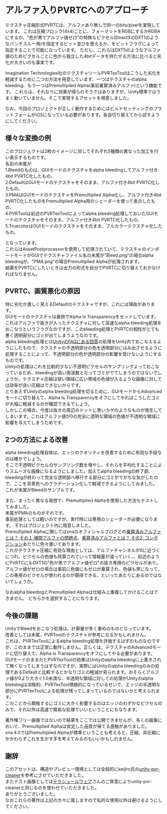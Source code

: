 ﻿アルファ入りPVRTCへのアプローチ
=====================================

テクスチャ圧縮形式PVRTCは、アルファあり無しで同一のbits/pixelを実現しています。
これは圧縮ブロック(4x4)ごとに、フォーマットをRGBにするかRGBAにするか、"色が黒でアルファ値ゼロ"の特殊なピクセル(DirectXのDXT1のようなパンチスルー用)を指定するビット並びを使えるか、をビットフラグによって指定することで可能になっています。
ただし、これらはDXT5のようなアルファ値のためピクセルごとに色から独立した4bitデータを持たせる方法に比べると劣化か大きいのも事実です。

Imagination Technologies社のテクスチャツールPVRTexToolはこうした劣化を軽減するために二つの方法を用意しています、一つはテクスチャのalpha bleeding、もう一つはPremultiplied Alpha(事前乗算済みアルファ)という機能です。
これらは、それなりに効果が得られそうではありますが、Unity標準ではうまく動いていません。そこで実現するアセットを用意しました。

なお、今回のプロジェクトが正しく動作するためにはビルドセッティングのプラットフォームがiOSになっている必要があります。各自切り替えてから試すようにしてください。

様々な変換の例
--------------
このプロジェクトは2枚のイメージに対してそれぞれ5種類の異なった加工を行い表示するものです。  
名前の末尾が  
1.Bleedのものは、GUIモードのテクスチャをalpha bleedingしてアルファ付き4bit PVRTC化したもの、  
2.DefaultはGUIモードのテクスチャをそのまま、アルファ付き4bit PVRTC化したもの、  
3.PMAはGUIモードのテクスチャをPremultiplied Alpha化し、アルファ付き4bit PVRTC化したものをPremultiplied Alpha用のシェーダーを使って表示したもの、  
4.PVRToolは前述のPVRTexToolによってalpha bleeding処理しておいたGUIモードのテクスチャをそのまま、アルファ付き4bit PVRTC化したもの、  
5.TruecolorはGUIモードのテクスチャをそのまま、フルカラーテクスチャ化したもの、  

となっています。  
これらはAssetPostprocessorを使用して処理されていて、テクスチャのインポートモードがGUIでテクスチャファイル名の末尾が"Bleed.png"の場合alpha bleedingが、"PMA.png"の場合Premultiplied Alphaが処理されます。  
結果をPVRTCにしたいときは出力の形式を自分でPVRTCに切り替えておかなければなりません。  


PVRTC、画質悪化の原因
------------
特に劣化か激しく見えるDefaultのテクスチャですが、これには理由があります。  
GUIモードのテクスチャは裏側でAlpha Is Transparencyをセットしています。  
これはアルファで抜きが入ったテクスチャに対して高速なalpha bleeding処理をおこなうというフラグなのですが、このbleeding処理とPVRTCの相性がとても悪く透明部分にゴミが出てしまうようなのです。  
alpha bleeding処理とは[UnityのFAQにある回答](http://docs.unity3d.com/Documentation/Manual/HOWTO-alphamaps.html)の処理をUnity内でおこなえるようにしたもので、テクスチャの不透明部分の色を透明部分にはみ出させるように処理することによって、不透明部分の色が透明部分の影響を受けないようにするものです。  
Unityの処理はこれを比較的少ない不透明ピクセルのサンプリングよっておこなっているため、bleedingが高い周波数となってゴミがでてしまうのではないでしょうか。テクスチャ圧縮は狭い領域に広い帯域の色値が入るような画像に対しては効率が良い圧縮はできないからです。  
とりあえずUnityのalpha bleeding処理を切るために、GUIモードからAdvancedモードに切り替えて、Alpha Is Transparencyをオフにしてやればこうしたゴミが大幅に軽減するのが確認できるでしょう。  
しかしこの場合、今度は抜きの周辺のドットに黒いカゲのようなものが発生してしまいます。これはアルファ値が0の完全に透明な領域の色値が不透明な領域に影響を与えてしまうためです。  

2つの方法による改善
----------------------------
alpha bleeding処理自体は、エッジのクオリティを改善するために有効な手段なのは確かでしょう。  
そこで不透明ピクセルのサンプリング数を増やし、それらを平均化することによりスムーズな画像になるようにしました。加えてalpha bleedingの終了部、bleedingが終わって完全な透明部へ移行する部分にゴミがでがちな気がしたので、ここを背景色へのグラデーション化して軽減できるようにしてみました。  
これが末尾がBleedのサンプルです。  

また、まったく異なる発想で、Premultiplied Alphaを使用した方法もテストしてみました。  
末尾がPMAのものがそれです。  
事前処理としては軽いのですが、実行時には専用のシェーダーが必要になります。
それはプロジェクト内に用意しました。  
Premultiplied Alphaに関してはxnaのオフィシャルブログとの[乗算済みアルファとは？ その１:補間アルファの問題点](http://blogs.msdn.com/b/ito/archive/2010/07/10/what-is-the-premultilied-alpha-part-1.aspx)、[乗算済みアルファとは？ その2: コンポジション](http://blogs.msdn.com/b/ito/archive/2011/09/01/compositoin-with-the-premultiplied-alpha.aspx)あたりに色々書いてあります。  
これがテクスチャ圧縮に有効な理由としては、アルファチャンネルが0に近づくにつれ、ピクセルの色値も除算されていって情報量が減っていく、、前述のようにPVRTCにもDXT1の"色が黒でアルファ値ゼロ"の抜き専用のピクセルがあり。アルファ値がゼロの場合は事前に色値にもゼロが乗算され、色値も黒になって、この専用のピクセルが使われるのが期待できる、といったあたりにあるのではないでしょうか。  

なおalpha bleedingとPremultiplied Alphaは仕組み上重複してかけることはできません。
どちらかを選択することになります。

今後の課題
----------
UnityでBleedをおこなう処理は、計算量が多く重めのものとなっています。  
改善としては末尾、PVRToolのテクスチャが参考になるかもしれません。  
これは、PVRTexToolによるalpha bleeding処理を評価するはずのものなのですが、このままでは正常に動作しません。正しくは、テクスチャのAdvancedモードに切り替えて、Alpha Is Transparencyをオフにしてやる必要があります。  
GUIモードのままだとPVRTexToolの効果はUnityのalpha bleedingに上書きされて無くなってしまうはずなのですが、実際にはUnityのalpha bleedingのみの処理であるDefaultと比較するとかなりゴミの軽減が見られます。おそらくアルファ値が0より大きく1.0未満な、半透明な領域に対しての処理がUnityのalpha bleedingは消極的、PVRTexTool積極的になっているせいで、エッジの半透明な部分にPVRTexToolによる処理が残ってしまっているのではないかと考えられます。  
このことから類推するにゴミに大きく影響するのはエッジのわずかなピクセルのみで、それ以外は高速で簡易な処理でいいということにもなります。  

著作権フリー画像ではないので結果をここでは公開できませんが、多くの画像において、Premultiplied Alphaは安定した品質が保てる感触がありました。  
xna 4.0ではPremultiplied Alphaが標準ということも考えると、圧縮、非圧縮にかかわらずこれを生かす手を考えてみるのもいいかもしれません。  

謝辞
--------------------------
このアセットは、構造やプレビュー環境としては全般的にkeijiro氏の[unity-pvr-cleaner](https://github.com/keijiro/unity-pvr-cleaner)を参考にさせていただきました。  
またテスト画像としては[テラシュールウェア](http://terasur.blog.fc2.com)さんのご厚意によりunity-pvr-cleanerと同じものを使わせていただきました。  
ありがとうございました。  
なおこれらの著作は上記の方々に属しますので私的な使用以外は避けるようにしてください。  
